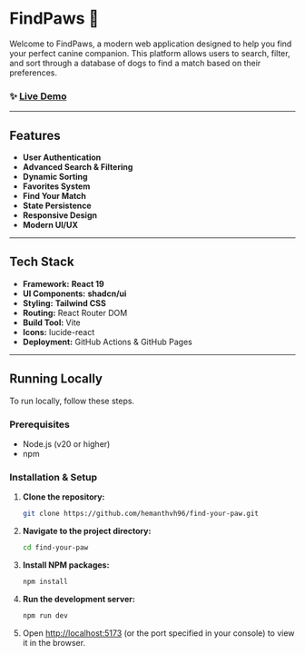 # FindPaws 🐾

Welcome to FindPaws, a modern web application designed to help you find your perfect canine companion. This platform allows users to search, filter, and sort through a database of dogs to find a match based on their preferences.

### ✨ [Live Demo](https://hemanthvh96.github.io/find-your-paw/)

---

## Features

- **User Authentication**
- **Advanced Search & Filtering**
- **Dynamic Sorting**
- **Favorites System**
- **Find Your Match**
- **State Persistence**
- **Responsive Design**
- **Modern UI/UX**

---

## Tech Stack

- **Framework:** **React 19**
- **UI Components:** **shadcn/ui**
- **Styling:** **Tailwind CSS**
- **Routing:** React Router DOM
- **Build Tool:** Vite
- **Icons:** lucide-react
- **Deployment:** GitHub Actions & GitHub Pages

---

## Running Locally

To run locally, follow these steps.

### Prerequisites

- Node.js (v20 or higher)
- npm

### Installation & Setup

1.  **Clone the repository:**
    ```sh
    git clone https://github.com/hemanthvh96/find-your-paw.git
    ```
2.  **Navigate to the project directory:**
    ```sh
    cd find-your-paw
    ```
3.  **Install NPM packages:**
    ```sh
    npm install
    ```
4.  **Run the development server:**
    ```sh
    npm run dev
    ```
5.  Open [http://localhost:5173](http://localhost:5173) (or the port specified in your console) to view it in the browser.
